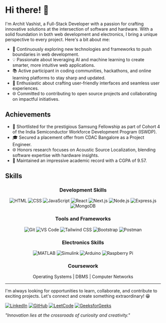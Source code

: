 # Hi there! 👋

I'm Archit Vashist, a Full-Stack Developer with a passion for crafting innovative solutions at the intersection of software and hardware. With a solid foundation in both web development and electronics, I bring a unique perspective to every project. Here's a bit about me:

- 🚀 Continuously exploring new technologies and frameworks to push boundaries in web development.
- 💡 Passionate about leveraging AI and machine learning to create smarter, more intuitive web applications.
- 📚 Active participant in coding communities, hackathons, and online learning platforms to stay sharp and updated.
- 🎨 Enthusiastic about crafting user-friendly interfaces and seamless user experiences.
- 🌐 Committed to contributing to open source projects and collaborating on impactful initiatives.

## **Achievements**
- 💎 Shortlisted for the prestigious Samsung Fellowship as part of Cohort 4 of the India Semiconductor Workforce Development Program (ISWDP).
- 🎓 Secured a placement offer from CDAC Bangalore as a Project Engineer.
- 🌐 Honors research focuses on Acoustic Source Localization, blending software expertise with hardware insights.
- 🔹 Maintained an impressive academic record with a CGPA of 9.57.

## **Skills**

<div align="center">

### **Development Skills**

![HTML](https://img.shields.io/badge/HTML-E34F26?style=for-the-badge&logo=html5&logoColor=white)
![CSS](https://img.shields.io/badge/CSS-1572B6?style=for-the-badge&logo=css3&logoColor=white)
![JavaScript](https://img.shields.io/badge/JavaScript-F7DF1E?style=for-the-badge&logo=javascript&logoColor=black)
![React](https://img.shields.io/badge/React-61DAFB?style=for-the-badge&logo=react&logoColor=black)
![Next.js](https://img.shields.io/badge/Next.js-000000?style=for-the-badge&logo=next.js&logoColor=white)
![Node.js](https://img.shields.io/badge/Node.js-339933?style=for-the-badge&logo=nodedotjs&logoColor=white)
![Express.js](https://img.shields.io/badge/Express.js-000000?style=for-the-badge&logo=express&logoColor=white)
![MongoDB](https://img.shields.io/badge/MongoDB-47A248?style=for-the-badge&logo=mongodb&logoColor=white)

### **Tools and Frameworks**

![Git](https://img.shields.io/badge/Git-F05032?style=for-the-badge&logo=git&logoColor=white)
![VS Code](https://img.shields.io/badge/VS%20Code-007ACC?style=for-the-badge&logo=visualstudiocode&logoColor=white)
![Tailwind CSS](https://img.shields.io/badge/Tailwind%20CSS-38B2AC?style=for-the-badge&logo=tailwind-css&logoColor=white)
![Bootstrap](https://img.shields.io/badge/Bootstrap-7952B3?style=for-the-badge&logo=bootstrap&logoColor=white)
![Postman](https://img.shields.io/badge/Postman-FF6C37?style=for-the-badge&logo=postman&logoColor=white)

### **Electronics Skills**

![MATLAB](https://img.shields.io/badge/MATLAB-0076A8?style=for-the-badge&logo=mathworks&logoColor=white)
![Simulink](https://img.shields.io/badge/Simulink-0076A8?style=for-the-badge&logo=mathworks&logoColor=white)
![Arduino](https://img.shields.io/badge/Arduino-00979D?style=for-the-badge&logo=arduino&logoColor=white)
![Raspberry Pi](https://img.shields.io/badge/Raspberry%20Pi-A22846?style=for-the-badge&logo=raspberrypi&logoColor=white)

### **Coursework**

Operating Systems | DBMS | Computer Networks

</div>

---

I'm always looking for opportunities to learn, collaborate, and contribute to exciting projects. Let's connect and create something extraordinary! 😁

[![LinkedIn](https://img.shields.io/badge/LinkedIn-Archit%20Vashist-blue?style=flat-square&logo=linkedin)](https://www.linkedin.com/in/archit-vashist-3470a1235) [![GitHub](https://img.shields.io/badge/GitHub-Archit%20Vashist-black?style=flat-square&logo=github)](https://github.com/architiiit) [![LeetCode](https://img.shields.io/badge/LeetCode-Archit%20Vashist-orange?style=flat-square&logo=leetcode)](https://leetcode.com/u/archit21bec22/) [![GeeksforGeeks](https://img.shields.io/badge/GeeksforGeeks-Archit%20Vashist-brightgreen?style=flat-square&logo=geeksforgeeks)](https://www.geeksforgeeks.org/user/archit21bec22/)

*"Innovation lies at the crossroads of curiosity and creativity."*

